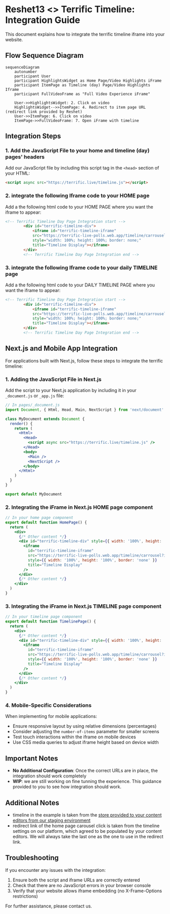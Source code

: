 # Reshet13 <> Terrific Timeline: Integration Guide

This document explains how to integrate the terrific timeline iframe into your website.

## Flow Sequence Diagram
```mermaid
sequenceDiagram
    autonumber
    participant User
    participant HighlightsWidget as Home Page/Video Highlights iFrame
    participant ItemPage as Timeline (day) Page/Video Highlights Iframe
    participant FullVideoFrame as "Full Video Experience iFrame"

    User->>HighlightsWidget: 2. Click on video 
    HighlightsWidget-->>ItemPage: 4. Redirect to item page URL (redirect link provided by Reshet)
    User->>ItemPage: 6. Click on video
    ItemPage->>FullVideoFrame: 7. Open iFrame with timeline
```
    

## Integration Steps

### 1. Add the JavaScript File to your home and timeline (day) pages' headers

Add our JavaScript file by including this script tag in the `<head>` section of your HTML:

```html
<script async src="https://terrific.live/timeline.js"></script>
```

### 2. integrate the following Iframe code to your HOME page

Add a the following html code to your HOME PAGE where you want the iframe to appear:
```html
<!-- Terrific Timeline Day Page Integration start -->
        <div id="terrific-timeline-div">
            <iframe id="terrific-timeline-iframe"
            src="https://terrific-live-polls.web.app/timeline/carrousel?id=pegQgyJj2m8oeGqczIWx&number-of-items=4&is-redirect=true"
            style="width: 100%; height: 100%; border: none;"
            title="Timeline Display"></iframe>
        </div>
        <!-- Terrific Timeline Day Page Integration end -->
```

### 3. integrate the following Iframe code to your daily TIMELINE page

Add a the following html code to your DAILY TIMELINE PAGE where you want the iframe to appear:

```html
<!-- Terrific Timeline Day Page Integration start -->
        <div id="terrific-timeline-div">
            <iframe id="terrific-timeline-iframe"
            src="https://terrific-live-polls.web.app/timeline/carrousel?id=pegQgyJj2m8oeGqczIWx&number-of-items=4&is-redirect=false"
            style="width: 100%; height: 100%; border: none;"
            title="Timeline Display"></iframe>
        </div>
        <!-- Terrific Timeline Day Page Integration end -->
```

## Next.js and Mobile App Integration

For applications built with Next.js, follow these steps to integrate the terrific timeline:

### 1. Adding the JavaScript File in Next.js

Add the script to your Next.js application by including it in your `_document.js` or `_app.js` file:

```jsx
// In pages/_document.js
import Document, { Html, Head, Main, NextScript } from 'next/document'

class MyDocument extends Document {
  render() {
    return (
      <Html>
        <Head>
          <script async src="https://terrific.live/timeline.js" />
        </Head>
        <body>
          <Main />
          <NextScript />
        </body>
      </Html>
    )
  }
}

export default MyDocument
```

### 2. Integrating the iFrame in Next.js HOME page component

```jsx
// In your home page component
export default function HomePage() {
  return (
    <div>
      {/* Other content */}
      <div id="terrific-timeline-div" style={{ width: '100%', height: '300px' }}>
        <iframe 
          id="terrific-timeline-iframe"
          src="https://terrific-live-polls.web.app/timeline/carrousel?id=pegQgyJj2m8oeGqczIWx&number-of-items=4&is-redirect=true"
          style={{ width: '100%', height: '100%', border: 'none' }}
          title="Timeline Display"
        />
      </div>
      {/* Other content */}
    </div>
  )
}
```

### 3. Integrating the iFrame in Next.js TIMELINE page component

```jsx
// In your timeline page component
export default function TimelinePage() {
  return (
    <div>
      {/* Other content */}
      <div id="terrific-timeline-div" style={{ width: '100%', height: '300px' }}>
        <iframe 
          id="terrific-timeline-iframe"
          src="https://terrific-live-polls.web.app/timeline/carrousel?id=pegQgyJj2m8oeGqczIWx&number-of-items=4&is-redirect=false"
          style={{ width: '100%', height: '100%', border: 'none' }}
          title="Timeline Display"
        />
      </div>
      {/* Other content */}
    </div>
  )
}
```

### 4. Mobile-Specific Considerations

When implementing for mobile applications:
- Ensure responsive layout by using relative dimensions (percentages)
- Consider adjusting the `number-of-items` parameter for smaller screens
- Test touch interactions within the iframe on mobile devices
- Use CSS media queries to adjust iframe height based on device width

## Important Notes

- **No Additional Configuration**: Once the correct URLs are in place, the integration should work completely 
- **WIP**: we are still working on fine tunning the experience. This guidance provided to you to see how integration should work.

## Additional Notes
- timeline in the example is taken from the [store provided to your content editors from our staging environment](https://terrific-live-polls.web.app/timeline/display?id=pegQgyJj2m8oeGqczIWx)
- redirect link of the home page carousel click is taken from the timeline settings on our platform, which agreed to be populated by your content editors. We will always take the last one as the one to use in the redirect link.

## Troubleshooting

If you encounter any issues with the integration:
1. Ensure both the script and iframe URLs are correctly entered
2. Check that there are no JavaScript errors in your browser console
3. Verify that your website allows iframe embedding (no X-Frame-Options restrictions)

For further assistance, please contact us. 
